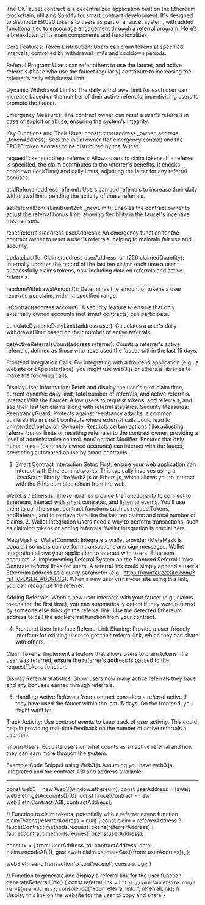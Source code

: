 The OKFaucet contract is a decentralized application built on the Ethereum blockchain, utilizing Solidity for smart contract development. It's designed to distribute ERC20 tokens to users as part of a faucet system, with added functionalities to encourage engagement through a referral program. Here’s a breakdown of its main components and functionalities:

Core Features:
Token Distribution: Users can claim tokens at specified intervals, controlled by withdrawal limits and cooldown periods.

Referral Program: Users can refer others to use the faucet, and active referrals (those who use the faucet regularly) contribute to increasing the referrer's daily withdrawal limit.

Dynamic Withdrawal Limits: The daily withdrawal limit for each user can increase based on the number of their active referrals, incentivizing users to promote the faucet.

Emergency Measures: The contract owner can reset a user's referrals in case of exploit or abuse, ensuring the system's integrity.

Key Functions and Their Uses:
constructor(address _owner, address _tokenAddress): Sets the initial owner (for emergency control) and the ERC20 token address to be distributed by the faucet.

requestTokens(address referrer): Allows users to claim tokens. If a referrer is specified, the claim contributes to the referrer's benefits. It checks cooldown (lockTime) and daily limits, adjusting the latter for any referral bonuses.

addReferral(address referee): Users can add referrals to increase their daily withdrawal limit, pending the activity of these referrals.

setReferralBonusLimit(uint256 _newLimit): Enables the contract owner to adjust the referral bonus limit, allowing flexibility in the faucet's incentive mechanisms.

resetReferrals(address userAddress): An emergency function for the contract owner to reset a user's referrals, helping to maintain fair use and security.

updateLastTenClaims(address userAddress, uint256 claimedQuantity): Internally updates the record of the last ten claims each time a user successfully claims tokens, now including data on referrals and active referrals.

randomWithdrawalAmount(): Determines the amount of tokens a user receives per claim, within a specified range.

isContract(address account): A security feature to ensure that only externally owned accounts (not smart contracts) can participate.

calculateDynamicDailyLimit(address user): Calculates a user's daily withdrawal limit based on their number of active referrals.

getActiveReferralsCount(address referrer): Counts a referrer's active referrals, defined as those who have used the faucet within the last 15 days.

Frontend Integration Calls:
For integrating with a frontend application (e.g., a website or dApp interface), you might use web3.js or ethers.js libraries to make the following calls:

Display User Information: Fetch and display the user's next claim time, current dynamic daily limit, total number of referrals, and active referrals.
Interact With the Faucet: Allow users to request tokens, add referrals, and see their last ten claims along with referral statistics.
Security Measures:
ReentrancyGuard: Protects against reentrancy attacks, a common vulnerability in smart contracts where external calls could lead to unintended behavior.
Ownable: Restricts certain actions (like adjusting referral bonus limits or resetting referrals) to the contract owner, providing a level of administrative control.
nonContract Modifier: Ensures that only human users (externally owned accounts) can interact with the faucet, preventing automated abuse by smart contracts.

1. Smart Contract Interaction Setup
First, ensure your web application can interact with Ethereum networks. This typically involves using a JavaScript library like Web3.js or Ethers.js, which allows you to interact with the Ethereum blockchain from the web.

Web3.js / Ethers.js: These libraries provide the functionality to connect to Ethereum, interact with smart contracts, and listen to events. You'll use them to call the smart contract functions such as requestTokens, addReferral, and to retrieve data like the last ten claims and total number of claims.
2. Wallet Integration
Users need a way to perform transactions, such as claiming tokens or adding referrals. Wallet integration is crucial here.

MetaMask or WalletConnect: Integrate a wallet provider (MetaMask is popular) so users can perform transactions and sign messages. Wallet integration allows your application to interact with users' Ethereum accounts.
3. Implementing Referral System on the Frontend
Referral Links: Generate referral links for users. A referral link could simply append a user’s Ethereum address as a query parameter (e.g., https://yourfaucetsite.com/?ref=0xUSER_ADDRESS). When a new user visits your site using this link, you can recognize the referrer.

Adding Referrals: When a new user interacts with your faucet (e.g., claims tokens for the first time), you can automatically detect if they were referred by someone else through the referral link. Use the detected Ethereum address to call the addReferral function from your contract.

4. Frontend User Interface
Referral Link Sharing: Provide a user-friendly interface for existing users to get their referral link, which they can share with others.

Claim Tokens: Implement a feature that allows users to claim tokens. If a user was referred, ensure the referrer's address is passed to the requestTokens function.

Display Referral Statistics: Show users how many active referrals they have and any bonuses earned through referrals.

5. Handling Active Referrals
Your contract considers a referral active if they have used the faucet within the last 15 days. On the frontend, you might want to:

Track Activity: Use contract events to keep track of user activity. This could help in providing real-time feedback on the number of active referrals a user has.

Inform Users: Educate users on what counts as an active referral and how they can earn more through the system.

Example Code Snippet using Web3.js
Assuming you have web3.js integrated and the contract ABI and address available:

****


const web3 = new Web3(window.ethereum);
const userAddress = (await web3.eth.getAccounts())[0];
const faucetContract = new web3.eth.Contract(ABI, contractAddress);

// Function to claim tokens, potentially with a referrer
async function claimTokens(referrerAddress = null) {
  const claim = referrerAddress ? 
                faucetContract.methods.requestTokens(referrerAddress) :
                faucetContract.methods.requestTokens(userAddress);

  const tx = {
    from: userAddress,
    to: contractAddress,
    data: claim.encodeABI(),
    gas: await claim.estimateGas({from: userAddress}),
  };

  web3.eth.sendTransaction(tx).on('receipt', console.log);
}

// Function to generate and display a referral link for the user
function generateReferralLink() {
  const referralLink = `https://yourfaucetsite.com/?ref=${userAddress}`;
  console.log("Your referral link: ", referralLink);
  // Display this link on the website for the user to copy and share
}